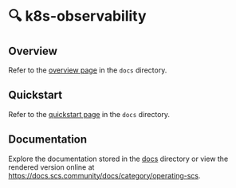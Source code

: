 # :mag: k8s-observability 

## Overview

Refer to the [overview page](./docs/overview.md) in the `docs` directory.

## Quickstart 

Refer to the [quickstart page](./docs/quickstart.md) in the `docs` directory.

## Documentation

Explore the documentation stored in the [docs](./docs) directory or view the rendered version online at https://docs.scs.community/docs/category/operating-scs.
